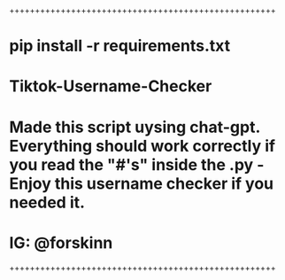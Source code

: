 ++++++++++++++++++++++++++++++++++++++++++++++++++++
# pip install -r requirements.txt

# Tiktok-Username-Checker

# Made this script uysing chat-gpt. Everything should work correctly if you read the "#'s" inside the .py - Enjoy this username checker if you needed it.

# IG: @forskinn
++++++++++++++++++++++++++++++++++++++++++++++++++++
